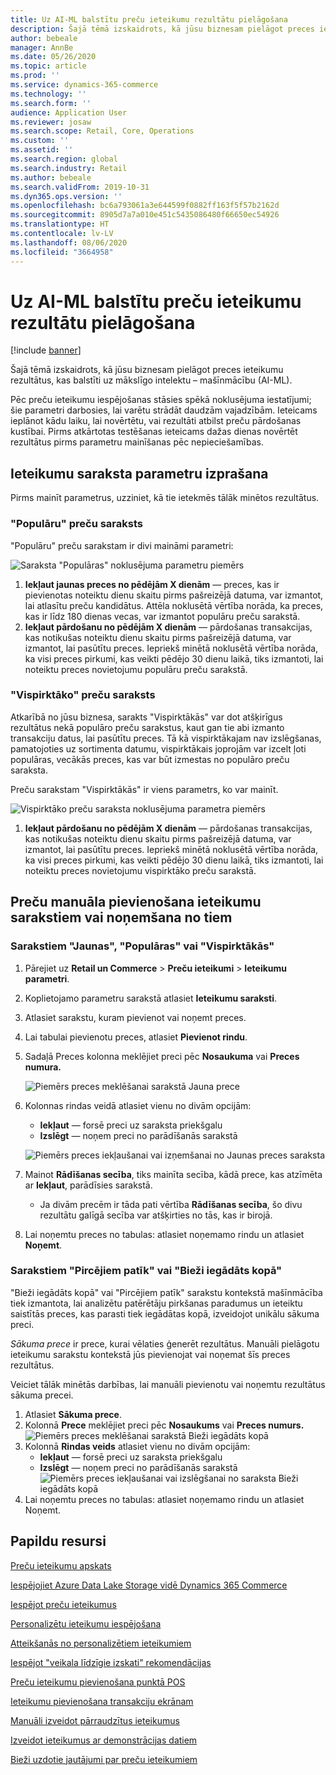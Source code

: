 ```yaml
---
title: Uz AI-ML balstītu preču ieteikumu rezultātu pielāgošana
description: Šajā tēmā izskaidrots, kā jūsu biznesam pielāgot preces ieteikumu rezultātus, kas balstīti uz mākslīgo intelektu – mašīnmācību (AI-ML).
author: bebeale
manager: AnnBe
ms.date: 05/26/2020
ms.topic: article
ms.prod: ''
ms.service: dynamics-365-commerce
ms.technology: ''
ms.search.form: ''
audience: Application User
ms.reviewer: josaw
ms.search.scope: Retail, Core, Operations
ms.custom: ''
ms.assetid: ''
ms.search.region: global
ms.search.industry: Retail
ms.author: bebeale
ms.search.validFrom: 2019-10-31
ms.dyn365.ops.version: ''
ms.openlocfilehash: bc6a793061a3e644599f0882ff163f5f57b2162d
ms.sourcegitcommit: 8905d7a7a010e451c5435086480f66650ec54926
ms.translationtype: HT
ms.contentlocale: lv-LV
ms.lasthandoff: 08/06/2020
ms.locfileid: "3664958"
---
```

# <a name="adjust-ai-ml-based-product-recommendation-results"></a>Uz AI-ML balstītu preču ieteikumu rezultātu pielāgošana


[!include [banner](includes/banner.md)]

Šajā tēmā izskaidrots, kā jūsu biznesam pielāgot preces ieteikumu rezultātus, kas balstīti uz mākslīgo intelektu – mašīnmācību (AI-ML). 

Pēc preču ieteikumu iespējošanas stāsies spēkā noklusējuma iestatījumi; šie parametri darbosies, lai varētu strādāt daudzām vajadzībām. Ieteicams ieplānot kādu laiku, lai novērtētu, vai rezultāti atbilst preču pārdošanas kustībai. Pirms atkārtotas testēšanas ieteicams dažas dienas novērtēt rezultātus pirms parametru mainīšanas pēc nepieciešamības. 

## <a name="understanding-recommendation-list-parameters"></a>Ieteikumu saraksta parametru izprašana

Pirms mainīt parametrus, uzziniet, kā tie ietekmēs tālāk minētos rezultātus.

### <a name="trending-product-list"></a>"Populāru" preču saraksts

"Populāru" preču sarakstam ir divi maināmi parametri:

![Saraksta "Populāras" noklusējuma parametru piemērs](./media/exampletrendingparameters.png)

1. **Iekļaut jaunas preces no pēdējām X dienām** — preces, kas ir pievienotas noteiktu dienu skaitu pirms pašreizējā datuma, var izmantot, lai atlasītu preču kandidātus. Attēla noklusētā vērtība norāda, ka preces, kas ir līdz 180 dienas vecas, var izmantot populāru preču sarakstā.
1. **Iekļaut pārdošanu no pēdējām X dienām** — pārdošanas transakcijas, kas notikušas noteiktu dienu skaitu pirms pašreizējā datuma, var izmantot, lai pasūtītu preces. Iepriekš minētā noklusētā vērtība norāda, ka visi preces pirkumi, kas veikti pēdējo 30 dienu laikā, tiks izmantoti, lai noteiktu preces novietojumu populāru preču sarakstā. 

### <a name="best-selling-product-list"></a>"Vispirktāko" preču saraksts

Atkarībā no jūsu biznesa, sarakts "Vispirktākās" var dot atšķirīgus rezultātus nekā populāro preču sarakstus, kaut gan tie abi izmanto transakciju datus, lai pasūtītu preces. Tā kā vispirktākajam nav izslēgšanas, pamatojoties uz sortimenta datumu, vispirktākais joprojām var izcelt ļoti populāras, vecākās preces, kas var būt izmestas no populāro preču saraksta. 

Preču sarakstam "Vispirktākās" ir viens parametrs, ko var mainīt.

![Vispirktāko preču saraksta noklusējuma parametra piemērs](./media/examplebestsellingparameters.PNG)

1. **Iekļaut pārdošanu no pēdējām X dienām** — pārdošanas transakcijas, kas notikušas noteiktu dienu skaitu pirms pašreizējā datuma, var izmantot, lai pasūtītu preces. Iepriekš minētā noklusētā vērtība norāda, ka visi preces pirkumi, kas veikti pēdējo 30 dienu laikā, tiks izmantoti, lai noteiktu preces novietojumu vispirktāko preču sarakstā. 

## <a name="manually-add-or-remove-products-from-recommendation-lists"></a>Preču manuāla pievienošana ieteikumu sarakstiem vai noņemšana no tiem

### <a name="for-new-trending-or-best-selling-lists"></a>Sarakstiem "Jaunas", "Populāras" vai "Vispirktākās"

1.  Pārejiet uz **Retail un Commerce** > **Preču ieteikumi** > **Ieteikumu parametri**.
1.  Koplietojamo parametru sarakstā atlasiet **Ieteikumu saraksti**.
1.  Atlasiet sarakstu, kuram pievienot vai noņemt preces.
1.  Lai tabulai pievienotu preces, atlasiet **Pievienot rindu**. 
1.  Sadaļā Preces kolonna meklējiet preci pēc **Nosaukuma** vai **Preces numura.**

    ![Piemērs preces meklēšanai sarakstā Jauna prece](./media/examplenewlistconfiguration1.png)

1.  Kolonnas rindas veidā atlasiet vienu no divām opcijām:
    -   **Iekļaut** — forsē preci uz saraksta priekšgalu
    -   **Izslēgt** — noņem preci no parādīšanās sarakstā
    
    ![Piemērs preces iekļaušanai vai izņemšanai no Jaunas preces saraksta](./media/examplenewlistconfiguration2.png)

1.  Mainot **Rādīšanas secība**, tiks mainīta secība, kādā prece, kas atzīmēta ar **Iekļaut**, parādīsies sarakstā.
    - Ja divām precēm ir tāda pati vērtība **Rādīšanas secība**, šo divu rezultātu galīgā secība var atšķirties no tās, kas ir birojā.
1.  Lai noņemtu preces no tabulas: atlasiet noņemamo rindu un atlasiet **Noņemt**.


### <a name="for-people-also-like-or-frequently-bought-together-lists"></a>Sarakstiem "Pircējiem patīk" vai "Bieži iegādāts kopā"

"Bieži iegādāts kopā" vai "Pircējiem patīk" sarakstu kontekstā mašīnmācība tiek izmantota, lai analizētu patērētāju pirkšanas paradumus un ieteiktu saistītās preces, kas parasti tiek iegādātas kopā, izveidojot unikālu sākuma preci. 
 
*Sākuma prece* ir prece, kurai vēlaties ģenerēt rezultātus. Manuāli pielāgotu ieteikumu sarakstu kontekstā jūs pievienojat vai noņemat šīs preces rezultātus. 

Veiciet tālāk minētās darbības, lai manuāli pievienotu vai noņemtu rezultātus sākuma precei.
1.  Atlasiet **Sākuma prece**. 
1.  Kolonnā **Prece** meklējiet preci pēc **Nosaukums** vai **Preces numurs.**
![Piemērs preces meklēšanai sarakstā Bieži iegādāts kopā](./media/exampleFBTlistconfiguration1.png)
1. Kolonnā **Rindas veids** atlasiet vienu no divām opcijām:
    - **Iekļaut** — forsē preci uz saraksta priekšgalu
    - **Izslēgt** — noņem preci no parādīšanās sarakstā     
![Piemērs preces iekļaušanai vai izslēgšanai no saraksta Bieži iegādāts kopā](./media/exampleFBTlistconfiguration2.png)
1.  Lai noņemtu preces no tabulas: atlasiet noņemamo rindu un atlasiet Noņemt.


## <a name="additional-resources"></a>Papildu resursi

[Preču ieteikumu apskats](product-recommendations.md)

[Iespējojiet Azure Data Lake Storage vidē Dynamics 365 Commerce](enable-adls-environment.md)

[Iespējot preču ieteikumus](enable-product-recommendations.md)

[Personalizētu ieteikumu iespējošana](personalized-recommendations.md)

[Atteikšanās no personalizētiem ieteikumiem](personalization-gdpr.md)

[Iespējot "veikala līdzīgie izskati" rekomendācijas](shop-similar-looks.md)

[Preču ieteikumu pievienošana punktā POS](product.md)

[Ieteikumu pievienošana transakciju ekrānam](add-recommendations-control-pos-screen.md)

[Manuāli izveidot pārraudzītus ieteikumus](create-editorial-recommendation-lists.md)

[Izveidot ieteikumus ar demonstrācijas datiem](product-recommendations-demo-data.md)

[Bieži uzdotie jautājumi par preču ieteikumiem](faq-recommendations.md)
